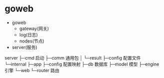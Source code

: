 # goweb
- goweb
  - gateway(网关)
  - log(日志)
  - nodes(节点)
- server(服务)

server
  ├─cmd 启动
  ├─comm 通用包
  │  └─result
  ├─config 配置文件
  └─internal
      ├─app 
      ├─config 配置映射
      ├─db     数据库
      ├─model  模型
      ├─engine 引擎
      └─web
        └─router 路由
